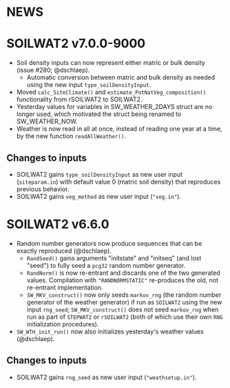 # NEWS

# SOILWAT2 v7.0.0-9000
* Soil density inputs can now represent either matric or bulk density
  (issue #280; @dschlaep).
    * Automatic conversion between matric and bulk density as needed
      using the new input `type_soilDensityInput`.
* Moved `calc_SiteClimate()` and `estimate_PotNatVeg_composition()`
    functionality from rSOILWAT2 to SOILWAT2.
* Yesterday values for variables in SW_WEATHER_2DAYS struct are no longer used,
    which motivated the struct being renamed to SW_WEATHER_NOW.
* Weather is now read in all at once, instead of reading one year at a time, by the new function
    `readAllWeather()`.

## Changes to inputs
* SOILWAT2 gains `type_soilDensityInput` as new user input (`siteparam.in`)
  with default value 0 (matric soil density) that reproduces previous behavior.
* SOILWAT2 gains `veg_method` as new user input (`"veg.in"`).


# SOILWAT2 v6.6.0
* Random number generators now produce sequences that can be exactly reproduced
  (@dschlaep).
    * `RandSeed()` gains arguments "initstate" and "initseq" (and lost "seed")
      to fully seed a `pcg32` random number generator.
    * `RandNorm()` is now re-entrant and discards one of the two generated
      values. Compilation with `"RANDNORMSTATIC"` re-produces the old,
      not re-entrant implementation.
    * `SW_MKV_construct()` now only seeds `markov_rng` (the random number
      generator of the weather generator) if run as `SOILWAT2` using the new
      input `rng_seed`; `SW_MKV_construct()` does not seed `markov_rng`
      when run as part of `STEPWAT2` or `rSOILWAT2`
      (both of which use their own `RNG` initialization procedures).
* `SW_WTH_init_run()` now also initializes yesterday's weather values
  (@dschlaep).

## Changes to inputs
* SOILWAT2 gains `rng_seed` as new user input (`"weathsetup.in"`).
